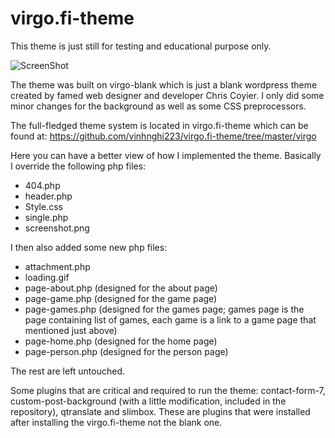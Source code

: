 virgo.fi-theme
==============

This theme is just still for testing and educational purpose only.

![ScreenShot](https://raw.github.com/vinhnghi223/virgo.fi-theme/screenshot.jpg)

The theme was built on virgo-blank which is just a blank wordpress theme created by famed web designer and developer Chris Coyier. I only did some minor changes for the background as well as some CSS preprocessors. 

The full-fledged theme system is located in virgo.fi-theme which can be found at:
https://github.com/vinhnghi223/virgo.fi-theme/tree/master/virgo

Here you can have a better view of how I implemented the theme. Basically I override the following php files:

+ 404.php
+ header.php
+ Style.css
+ single.php
+ screenshot.png

I then also added some new php files:

+ attachment.php
+ loading.gif
+ page-about.php (designed for the about page)
+ page-game.php (designed for the game page)
+ page-games.php (designed for the games page; games page is the page containing list of games, each game is a link to a game page that mentioned just above)
+ page-home.php (designed for the home page)
+ page-person.php (designed for the person page)

The rest are left untouched.

Some plugins that are critical and required to run the theme: contact-form-7, custom-post-background (with a little modification, included in the repository), qtranslate and slimbox. These are plugins that were installed after installing the virgo.fi-theme not the blank one.

